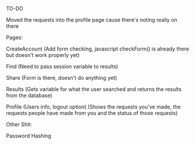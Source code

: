 TO-DO

Moved the requests into the profile page cause there's noting really on there

Pages:

CreateAccount 
(Add form checking, javascript checkForm() is already there but doesn't work properly yet)

Find 
(Need to pass session variable to results)

Share 
(Form is there, doesn't do anything yet)

Results
(Gets variable for what the user searched and returns the results from the database)

Profile 
(Users info, logout option)
(Shows the requests you've made, the requests people have made from you and the status of those requests)


Other Shit:

Password Hashing
